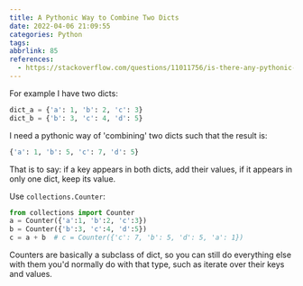 ```yaml
---
title: A Pythonic Way to Combine Two Dicts
date: 2022-04-06 21:09:55
categories: Python
tags:
abbrlink: 85
references:
  - https://stackoverflow.com/questions/11011756/is-there-any-pythonic-way-to-combine-two-dicts-adding-values-for-keys-that-appe
---
```

For example I have two dicts:

```python
dict_a = {'a': 1, 'b': 2, 'c': 3}
dict_b = {'b': 3, 'c': 4, 'd': 5}
```

I need a pythonic way of 'combining' two dicts such that the result is:

```python
{'a': 1, 'b': 5, 'c': 7, 'd': 5}
```

That is to say: if a key appears in both dicts, add their values, if it appears in only one dict, keep its value.

Use `collections.Counter`:

```python
from collections import Counter
a = Counter({'a':1, 'b':2, 'c':3})
b = Counter({'b':3, 'c':4, 'd':5})
c = a + b  # c = Counter({'c': 7, 'b': 5, 'd': 5, 'a': 1})
```

Counters are basically a subclass of dict, so you can still do everything else with them you'd normally do with that type, such as iterate over their keys and values.
